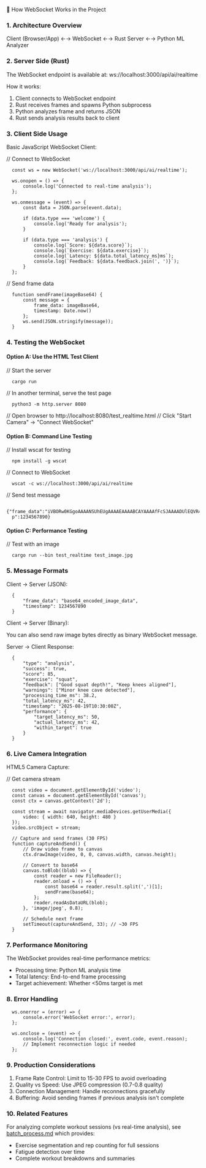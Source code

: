  🔧 How WebSocket Works in the Project

### 1. Architecture Overview
  
  Client (Browser/App) ←→ WebSocket ←→ Rust Server ←→ Python ML Analyzer

###  2. Server Side (Rust)

  The WebSocket endpoint is available at:
  ws://localhost:3000/api/ai/realtime

  How it works:
  1. Client connects to WebSocket endpoint
  2. Rust receives frames and spawns Python subprocess
  3. Python analyzes frame and returns JSON
  4. Rust sends analysis results back to client

###  3. Client Side Usage

  Basic JavaScript WebSocket Client:

  // Connect to WebSocket
```
  const ws = new WebSocket('ws://localhost:3000/api/ai/realtime');

  ws.onopen = () => {
      console.log('Connected to real-time analysis');
  };

  ws.onmessage = (event) => {
      const data = JSON.parse(event.data);

      if (data.type === 'welcome') {
          console.log('Ready for analysis');
      }

      if (data.type === 'analysis') {
          console.log(`Score: ${data.score}`);
          console.log(`Exercise: ${data.exercise}`);
          console.log(`Latency: ${data.total_latency_ms}ms`);
          console.log(`Feedback: ${data.feedback.join(', ')}`);
      }
  };
```
  // Send frame data
```
  function sendFrame(imageBase64) {
      const message = {
          frame_data: imageBase64,
          timestamp: Date.now()
      };
      ws.send(JSON.stringify(message));
  }
```

###  4. Testing the WebSocket

####  Option A: Use the HTML Test Client

  // Start the server
```
  cargo run
```

  // In another terminal, serve the test page
```
  python3 -m http.server 8080
```

  // Open browser to http://localhost:8080/test_realtime.html
  // Click "Start Camera" → "Connect WebSocket"

####  Option B: Command Line Testing

  // Install wscat for testing
```
  npm install -g wscat
```
  // Connect to WebSocket
```
  wscat -c ws://localhost:3000/api/ai/realtime
```
  // Send test message
```
  {"frame_data":"iVBORw0KGgoAAAANSUhEUgAAAAEAAAABCAYAAAAfFcSJAAAADUlEQVR42mP8/5+hHgAHggJ/PchI7wAAAABJRU5ErkJggg==","timestam
  p":1234567890}
```

####  Option C: Performance Testing

  // Test with an image
```
  cargo run --bin test_realtime test_image.jpg
```

###  5. Message Formats

  Client → Server (JSON):
```
  {
      "frame_data": "base64_encoded_image_data",
      "timestamp": 1234567890
  }
```
  Client → Server (Binary):

  You can also send raw image bytes directly as binary WebSocket message.

  Server → Client Response:
```
  {
      "type": "analysis",
      "success": true,
      "score": 85,
      "exercise": "squat",
      "feedback": ["Good squat depth!", "Keep knees aligned"],
      "warnings": ["Minor knee cave detected"],
      "processing_time_ms": 38.2,
      "total_latency_ms": 42,
      "timestamp": "2025-08-19T10:30:00Z",
      "performance": {
          "target_latency_ms": 50,
          "actual_latency_ms": 42,
          "within_target": true
      }
  }
```
###  6. Live Camera Integration

  HTML5 Camera Capture:

  // Get camera stream
```
  const video = document.getElementById('video');
  const canvas = document.getElementById('canvas');
  const ctx = canvas.getContext('2d');

  const stream = await navigator.mediaDevices.getUserMedia({
      video: { width: 640, height: 480 }
  });
  video.srcObject = stream;

  // Capture and send frames (30 FPS)
  function captureAndSend() {
      // Draw video frame to canvas
      ctx.drawImage(video, 0, 0, canvas.width, canvas.height);

      // Convert to base64
      canvas.toBlob((blob) => {
          const reader = new FileReader();
          reader.onload = () => {
              const base64 = reader.result.split(',')[1];
              sendFrame(base64);
          };
          reader.readAsDataURL(blob);
      }, 'image/jpeg', 0.8);

      // Schedule next frame
      setTimeout(captureAndSend, 33); // ~30 FPS
  }
```
###  7. Performance Monitoring

  The WebSocket provides real-time performance metrics:
  - Processing time: Python ML analysis time
  - Total latency: End-to-end frame processing
  - Target achievement: Whether <50ms target is met

###  8. Error Handling
```
  ws.onerror = (error) => {
      console.error('WebSocket error:', error);
  };

  ws.onclose = (event) => {
      console.log('Connection closed:', event.code, event.reason);
      // Implement reconnection logic if needed
  };
```
###  9. Production Considerations

  1. Frame Rate Control: Limit to 15-30 FPS to avoid overloading
  2. Quality vs Speed: Use JPEG compression (0.7-0.8 quality)
  3. Connection Management: Handle reconnections gracefully
  4. Buffering: Avoid sending frames if previous analysis isn't complete

###  10. Related Features

  For analyzing complete workout sessions (vs real-time analysis), see [batch_process.md](batch_process.md) which provides:
  - Exercise segmentation and rep counting for full sessions
  - Fatigue detection over time
  - Complete workout breakdowns and summaries

